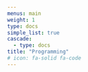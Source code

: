 ```yaml
---
menus: main
weight: 1
type: docs
simple_list: true
cascade:
  - type: docs
title: "Programming"
# icon: fa-solid fa-code
---
```

